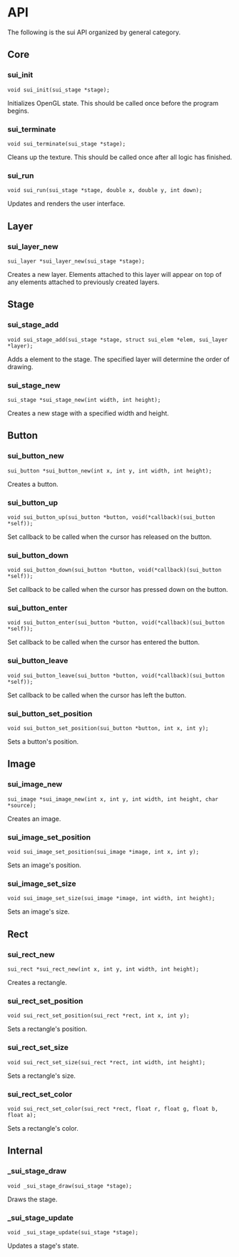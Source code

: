 # API
The following is the sui API organized by general category.

## Core
### sui_init

	void sui_init(sui_stage *stage);

Initializes OpenGL state.  This should be called once before the program begins.

### sui_terminate

	void sui_terminate(sui_stage *stage);

Cleans up the texture.  This should be called once after all logic has finished.

### sui_run

	void sui_run(sui_stage *stage, double x, double y, int down);

Updates and renders the user interface.

## Layer
### sui_layer_new

	sui_layer *sui_layer_new(sui_stage *stage);

Creates a new layer.  Elements attached to this layer will appear on top of any elements attached to previously created layers.

## Stage
### sui_stage_add

	void sui_stage_add(sui_stage *stage, struct sui_elem *elem, sui_layer *layer);

Adds a element to the stage.  The specified layer will determine the order of drawing.

### sui_stage_new

	sui_stage *sui_stage_new(int width, int height);

Creates a new stage with a specified width and height.

## Button
### sui_button_new

	sui_button *sui_button_new(int x, int y, int width, int height);

Creates a button.

### sui_button_up

	void sui_button_up(sui_button *button, void(*callback)(sui_button *self));

Set callback to be called when the cursor has released on the button.

### sui_button_down

	void sui_button_down(sui_button *button, void(*callback)(sui_button *self));

Set callback to be called when the cursor has pressed down on the button.

### sui_button_enter

	void sui_button_enter(sui_button *button, void(*callback)(sui_button *self));

Set callback to be called when the cursor has entered the button.

### sui_button_leave

	void sui_button_leave(sui_button *button, void(*callback)(sui_button *self));

Set callback to be called when the cursor has left the button.

### sui_button_set_position

	void sui_button_set_position(sui_button *button, int x, int y);

Sets a button's position.

## Image
### sui_image_new

	sui_image *sui_image_new(int x, int y, int width, int height, char *source);

Creates an image.

### sui_image_set_position

	void sui_image_set_position(sui_image *image, int x, int y);

Sets an image's position.

### sui_image_set_size

	void sui_image_set_size(sui_image *image, int width, int height);

Sets an image's size.

## Rect
### sui_rect_new

	sui_rect *sui_rect_new(int x, int y, int width, int height);

Creates a rectangle.

### sui_rect_set_position

	void sui_rect_set_position(sui_rect *rect, int x, int y);

Sets a rectangle's position.

### sui_rect_set_size

	void sui_rect_set_size(sui_rect *rect, int width, int height);

Sets a rectangle's size.

### sui_rect_set_color

	void sui_rect_set_color(sui_rect *rect, float r, float g, float b, float a);

Sets a rectangle's color.

## Internal
### _sui_stage_draw

	void _sui_stage_draw(sui_stage *stage);

Draws the stage.

### _sui_stage_update

	void _sui_stage_update(sui_stage *stage);

Updates a stage's state.
